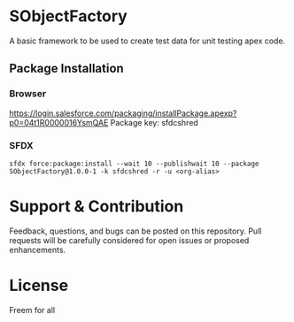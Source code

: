 # SObjectFactory

A basic framework to be used to create test data for unit testing apex code.

## Package Installation

### Browser
https://login.salesforce.com/packaging/installPackage.apexp?p0=04t1R0000016YsmQAE
Package key: sfdcshred

### SFDX
```
sfdx force:package:install --wait 10 --publishwait 10 --package SObjectFactory@1.0.0-1 -k sfdcshred -r -u <org-alias>
```

# Support & Contribution

Feedback, questions, and bugs can be posted on this repository. Pull requests will be carefully considered for open issues or proposed enhancements.

# License

Freem for all